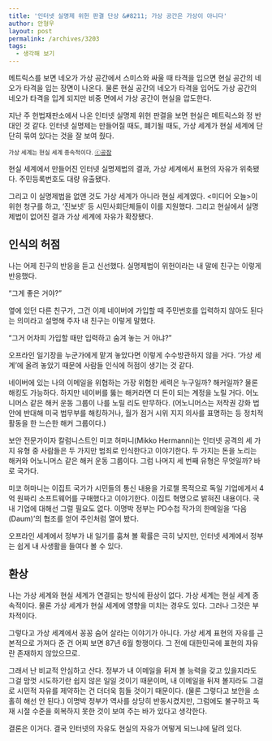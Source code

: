 ```yaml
---
title: '인터넷 실명제 위헌 판결 단상 &#8211; 가상 공간은 가상이 아니다'
author: 안형우
layout: post
permalink: /archives/3203
tags:
  - 생각해 보기
---
```


메트릭스를 보면 네오가 가상 공간에서 스미스와 싸울 때 타격을 입으면 현실 공간의 네오가 타격을 입는 장면이 나온다. 물론 현실 공간의 네오가 타격을 입어도 가상 공간의 네오가 타격을 입게 되지만 비중 면에서 가상 공간이 현실을 압도한다.

지난 주 헌법재판소에서 나온 인터넷 실명제 위헌 판결을 보면 현실은 메트릭스와 정 반대인 것 같다. 인터넷 실명제는 만들어질 때도, 폐기될 때도, 가상 세계가 현실 세계에 단단히 묶여 있다는 것을 잘 보여 줬다.

[](/uploads/gongjam/reality-300.jpg)

<small>가상 세계는 현실 세계 종속적이다. [ⓒ공잠](http://gongjam.co.kr/)</small>

현실 세계에서 만들어진 인터넷 실명제법의 결과, 가상 세계에서 표현의 자유가 위축됐다. 주민등록번호도 대량 유출됐다.

그리고 이 실명제법을 없앤 것도 가상 세계가 아니라 현실 세계였다. &lt;미디어 오늘&gt;이 위헌 청구를 하고, &#8216;진보넷&#8217; 등 시민사회단체들이 이를 지원했다. 그리고 현실에서 실명제법이 없어진 결과 가상 세계에 자유가 확장됐다.

## 인식의 허점

나는 어제 친구의 반응을 듣고 신선했다. 실명제법이 위헌이라는 내 말에 친구는 이렇게 반응했다.

&#8220;그게 좋은 거야?&#8221;

옆에 있던 다른 친구가, 그건 이제 네이버에 가입할 때 주민번호를 입력하지 않아도 된다는 의미라고 설명해 주자 내 친구는 이렇게 말했다.

&#8220;그거 어차피 가입할 때만 입력하고 숨겨 놓는 거 아냐?&#8221;

오프라인 일기장을 누군가에게 맡겨 놓았다면 이렇게 수수방관하지 않을 거다. &#8216;가상 세계&#8217;에 올려 놓았기 때문에 사람들 인식에 허점이 생기는 것 같다.

네이버에 있는 나의 이메일을 위협하는 가장 위험한 세력은 누구일까? 해커일까? 물론 해킹도 가능하다. 하지만 네이버를 뚫는 해커라면 더 돈이 되는 계정을 노릴 거다. 어노니머스 같은 해커 운동 그룹이 나를 노릴 리도 만무하다. (어노니머스는 저작권 강화 법안에 반대해 미국 법무부를 해킹하거나, 월가 점거 시위 지지 의사를 표명하는 등 정치적 활동을 한 느슨한 해커 그룹이다.)

보안 전문가이자 칼럼니스트인 미코 허마니(Mikko Hermanni)는 인터넷 공격의 세 가지 유형 중 사람들은 두 가지만 범죄로 인식한다고 이야기한다. 두 가지는 돈을 노리는 해커와 어노니머스 같은 해커 운동 그룹이다. 그럼 나머지 세 번째 유형은 무엇일까? 바로 국가다.

미코 허마니는 이집트 국가가 시민들의 통신 내용을 가로챌 목적으로 독일 기업에게서 4억 원짜리 소프트웨어를 구매했다고 이야기한다. 이집트 혁명으로 밝혀진 내용이다. 국내 기업에 대해선 그럴 필요도 없다. 이명박 정부는 PD수첩 작가의 한메일을 &#8216;다음(Daum)&#8217;의 협조를 얻어 주인처럼 열어 봤다.

오프라인 세계에서 정부가 내 일기를 훔쳐 볼 확률은 극히 낮지만, 인터넷 세계에서 정부는 쉽게 내 사생활을 들여다 볼 수 있다.

## 환상

나는 가상 세계와 현실 세계가 연결되는 방식에 환상이 없다. 가상 세계는 현실 세계 종속적이다. 물론 가상 세계가 현실 세계에 영향을 미치는 경우도 있다. 그러나 그것은 부차적이다.

그렇다고 가상 세계에서 꽁꽁 숨어 살라는 이야기가 아니다. 가상 세계 표현의 자유를 근본적으로 가져다 준 건 어찌 보면 87년 6월 항쟁이다. 그 전에 대한민국에 표현의 자유란 존재하지 않았으므로.

그래서 난 비교적 안심하고 산다. 정부가 내 이메일을 뒤져 볼 능력을 갖고 있을지라도 그걸 맘껏 시도하기란 쉽지 않은 일일 것이기 때문이며, 내 이메일을 뒤져 볼지라도 그걸로 시민적 자유를 제약하는 건 더더욱 힘들 것이기 때문이다. (물론 그렇다고 보안을 소홀히 해선 안 된다.) 이명박 정부가 역사를 상당히 반동시켰지만, 그럼에도 불구하고 독재 시절 수준을 회복하지 못한 것이 보여 주는 바가 있다고 생각한다.

결론은 이거다. 결국 인터넷의 자유도 현실의 자유가 어떻게 되느냐에 달려 있다.